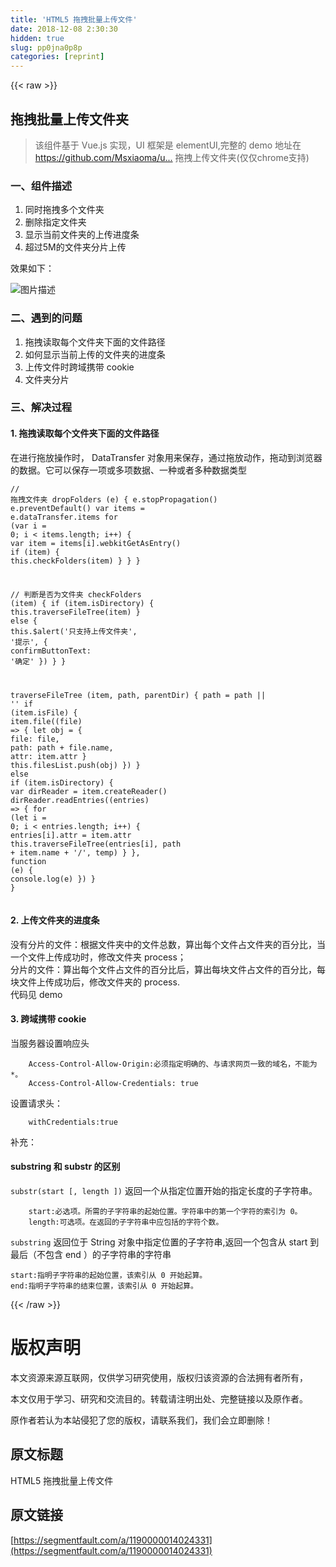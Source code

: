 ```yaml
---
title: 'HTML5 拖拽批量上传文件' 
date: 2018-12-08 2:30:30
hidden: true
slug: pp0jna0p8p
categories: [reprint]
---
```


{{< raw >}}

                    
<h2 id="articleHeader0">拖拽批量上传文件夹</h2>
<blockquote>该组件基于 Vue.js 实现，UI 框架是 elementUI,完整的 demo 地址在<a href="https://github.com/Msxiaoma/upload-folder" rel="nofollow noreferrer" target="_blank">https://github.com/Msxiaoma/u...</a> 拖拽上传文件夹(仅仅chrome支持)</blockquote>
<h3 id="articleHeader1">一、组件描述</h3>
<ol>
<li>同时拖拽多个文件夹</li>
<li>删除指定文件夹</li>
<li>显示当前文件夹的上传进度条</li>
<li>超过5M的文件夹分片上传</li>
</ol>
<p>效果如下：</p>
<p><span class="img-wrap"><img data-src="/img/bV6TD6?w=800&amp;h=519" src="https://static.alili.tech/img/bV6TD6?w=800&amp;h=519" alt="图片描述" title="图片描述" style="cursor: pointer;"></span></p>
<h3 id="articleHeader2">二、遇到的问题</h3>
<ol>
<li>拖拽读取每个文件夹下面的文件路径</li>
<li>如何显示当前上传的文件夹的进度条</li>
<li>上传文件时跨域携带 cookie</li>
<li>文件夹分片</li>
</ol>
<h3 id="articleHeader3">三、解决过程</h3>
<h4>1. 拖拽读取每个文件夹下面的文件路径</h4>
<p>在进行拖放操作时， DataTransfer 对象用来保存，通过拖放动作，拖动到浏览器的数据。它可以保存一项或多项数据、一种或者多种数据类型</p>
<div class="widget-codetool" style="display:none;">
      <div class="widget-codetool--inner">
      <span class="selectCode code-tool" data-toggle="tooltip" data-placement="top" title="" data-original-title="全选"></span>
      <span type="button" class="copyCode code-tool" data-toggle="tooltip" data-placement="top" data-clipboard-text="// 拖拽文件夹
dropFolders (e) {
  e.stopPropagation()
  e.preventDefault()
  var items = e.dataTransfer.items
  for (var i = 0; i < items.length; i++) {
    var item = items[i].webkitGetAsEntry()
    if (item) {
      this.checkFolders(item)
    }
  }
}

// 判断是否为文件夹
checkFolders (item) {
  if (item.isDirectory) {
    this.traverseFileTree(item)
  } else {
    this.$alert('只支持上传文件夹', '提示', {
      confirmButtonText: '确定'
    })
  }
}

traverseFileTree (item, path, parentDir) {
  path = path || ''
  if (item.isFile) {
    item.file((file) => {
        let obj = {
          file: file,
          path: path + file.name,
          attr: item.attr
        }
        this.filesList.push(obj)
    })
  } else if (item.isDirectory) {
    var dirReader = item.createReader()
    dirReader.readEntries((entries) => {
      for (let i = 0; i < entries.length; i++) {
        entries[i].attr = item.attr
        this.traverseFileTree(entries[i], path + item.name + '/', temp)
      }
    }, function (e) {
      console.log(e)
    })
  }
}" title="" data-original-title="复制"></span>
      <span type="button" class="saveToNote code-tool" data-toggle="tooltip" data-placement="top" title="" data-original-title="放进笔记"></span>
      </div>
      </div><pre class="hljs javascript"><code><span class="hljs-comment">// 拖拽文件夹</span>
dropFolders (e) {
  e.stopPropagation()
  e.preventDefault()
  <span class="hljs-keyword">var</span> items = e.dataTransfer.items
  <span class="hljs-keyword">for</span> (<span class="hljs-keyword">var</span> i = <span class="hljs-number">0</span>; i &lt; items.length; i++) {
    <span class="hljs-keyword">var</span> item = items[i].webkitGetAsEntry()
    <span class="hljs-keyword">if</span> (item) {
      <span class="hljs-keyword">this</span>.checkFolders(item)
    }
  }
}

<span class="hljs-comment">// 判断是否为文件夹</span>
checkFolders (item) {
  <span class="hljs-keyword">if</span> (item.isDirectory) {
    <span class="hljs-keyword">this</span>.traverseFileTree(item)
  } <span class="hljs-keyword">else</span> {
    <span class="hljs-keyword">this</span>.$alert(<span class="hljs-string">'只支持上传文件夹'</span>, <span class="hljs-string">'提示'</span>, {
      <span class="hljs-attr">confirmButtonText</span>: <span class="hljs-string">'确定'</span>
    })
  }
}

traverseFileTree (item, path, parentDir) {
  path = path || <span class="hljs-string">''</span>
  <span class="hljs-keyword">if</span> (item.isFile) {
    item.file(<span class="hljs-function">(<span class="hljs-params">file</span>) =&gt;</span> {
        <span class="hljs-keyword">let</span> obj = {
          <span class="hljs-attr">file</span>: file,
          <span class="hljs-attr">path</span>: path + file.name,
          <span class="hljs-attr">attr</span>: item.attr
        }
        <span class="hljs-keyword">this</span>.filesList.push(obj)
    })
  } <span class="hljs-keyword">else</span> <span class="hljs-keyword">if</span> (item.isDirectory) {
    <span class="hljs-keyword">var</span> dirReader = item.createReader()
    dirReader.readEntries(<span class="hljs-function">(<span class="hljs-params">entries</span>) =&gt;</span> {
      <span class="hljs-keyword">for</span> (<span class="hljs-keyword">let</span> i = <span class="hljs-number">0</span>; i &lt; entries.length; i++) {
        entries[i].attr = item.attr
        <span class="hljs-keyword">this</span>.traverseFileTree(entries[i], path + item.name + <span class="hljs-string">'/'</span>, temp)
      }
    }, <span class="hljs-function"><span class="hljs-keyword">function</span> (<span class="hljs-params">e</span>) </span>{
      <span class="hljs-built_in">console</span>.log(e)
    })
  }
}</code></pre>
<h4>2. 上传文件夹的进度条</h4>
<p>没有分片的文件：根据文件夹中的文件总数，算出每个文件占文件夹的百分比，当一个文件上传成功时，修改文件夹 process；<br>分片的文件：算出每个文件占文件的百分比后，算出每块文件占文件的百分比，每块文件上传成功后，修改文件夹的 process.<br>代码见 demo</p>
<h4>3. 跨域携带 cookie</h4>
<p>当服务器设置响应头</p>
<div class="widget-codetool" style="display:none;">
      <div class="widget-codetool--inner">
      <span class="selectCode code-tool" data-toggle="tooltip" data-placement="top" title="" data-original-title="全选"></span>
      <span type="button" class="copyCode code-tool" data-toggle="tooltip" data-placement="top" data-clipboard-text="    Access-Control-Allow-Origin:必须指定明确的、与请求网页一致的域名，不能为 *。
    Access-Control-Allow-Credentials: true
" title="" data-original-title="复制"></span>
      <span type="button" class="saveToNote code-tool" data-toggle="tooltip" data-placement="top" title="" data-original-title="放进笔记"></span>
      </div>
      </div><pre class="hljs yaml"><code><span class="hljs-attr">    Access-Control-Allow-Origin:</span><span class="hljs-string">必须指定明确的、与请求网页一致的域名，不能为</span> <span class="hljs-string">*。</span>
<span class="hljs-attr">    Access-Control-Allow-Credentials:</span> <span class="hljs-literal">true</span>
</code></pre>
<p>设置请求头：</p>
<div class="widget-codetool" style="display:none;">
      <div class="widget-codetool--inner">
      <span class="selectCode code-tool" data-toggle="tooltip" data-placement="top" title="" data-original-title="全选"></span>
      <span type="button" class="copyCode code-tool" data-toggle="tooltip" data-placement="top" data-clipboard-text="    withCredentials:true
" title="" data-original-title="复制"></span>
      <span type="button" class="saveToNote code-tool" data-toggle="tooltip" data-placement="top" title="" data-original-title="放进笔记"></span>
      </div>
      </div><pre class="hljs yaml"><code><span class="hljs-attr">    withCredentials:</span><span class="hljs-literal">true</span>
</code></pre>
<p>补充：</p>
<h4>substring 和 substr 的区别</h4>
<p><code>substr(start [, length ])</code> 返回一个从指定位置开始的指定长度的子字符串。</p>
<div class="widget-codetool" style="display:none;">
      <div class="widget-codetool--inner">
      <span class="selectCode code-tool" data-toggle="tooltip" data-placement="top" title="" data-original-title="全选"></span>
      <span type="button" class="copyCode code-tool" data-toggle="tooltip" data-placement="top" data-clipboard-text="    start:必选项。所需的子字符串的起始位置。字符串中的第一个字符的索引为 0。
    length:可选项。在返回的子字符串中应包括的字符个数。
" title="" data-original-title="复制"></span>
      <span type="button" class="saveToNote code-tool" data-toggle="tooltip" data-placement="top" title="" data-original-title="放进笔记"></span>
      </div>
      </div><pre class="hljs dts"><code><span class="hljs-symbol">    start:</span>必选项。所需的子字符串的起始位置。字符串中的第一个字符的索引为 <span class="hljs-number">0</span>。
<span class="hljs-symbol">    length:</span>可选项。在返回的子字符串中应包括的字符个数。
</code></pre>
<p><code>substring</code> 返回位于 String 对象中指定位置的子字符串,返回一个包含从 start 到最后（不包含 end ）的子字符串的字符串</p>
<div class="widget-codetool" style="display:none;">
      <div class="widget-codetool--inner">
      <span class="selectCode code-tool" data-toggle="tooltip" data-placement="top" title="" data-original-title="全选"></span>
      <span type="button" class="copyCode code-tool" data-toggle="tooltip" data-placement="top" data-clipboard-text="start:指明子字符串的起始位置，该索引从 0 开始起算。
end:指明子字符串的结束位置，该索引从 0 开始起算。
" title="" data-original-title="复制"></span>
      <span type="button" class="saveToNote code-tool" data-toggle="tooltip" data-placement="top" title="" data-original-title="放进笔记"></span>
      </div>
      </div><pre class="hljs avrasm"><code><span class="hljs-symbol">start:</span>指明子字符串的起始位置，该索引从 <span class="hljs-number">0</span> 开始起算。
<span class="hljs-symbol">end:</span>指明子字符串的结束位置，该索引从 <span class="hljs-number">0</span> 开始起算。
</code></pre>

                
{{< /raw >}}

# 版权声明
本文资源来源互联网，仅供学习研究使用，版权归该资源的合法拥有者所有，

本文仅用于学习、研究和交流目的。转载请注明出处、完整链接以及原作者。

原作者若认为本站侵犯了您的版权，请联系我们，我们会立即删除！

## 原文标题
HTML5 拖拽批量上传文件

## 原文链接
[https://segmentfault.com/a/1190000014024331](https://segmentfault.com/a/1190000014024331)

